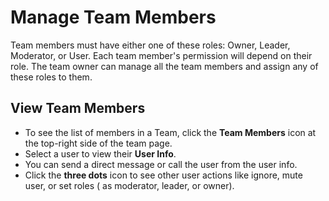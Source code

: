 # Manage Team Members

Team members must have either one of these roles: Owner, Leader, Moderator, or User. Each team member's permission will depend on their role. The team owner can manage all the team members and assign any of these roles to them.

## View Team Members

* To see the list of members in a Team, click the **Team Members** icon at the top-right side of the team page.&#x20;
* Select a user to view their **User Info**.
* You can send a direct message or call the user from the user info.&#x20;
* Click the **three dots** icon to see other user actions like ignore, mute user, or set roles ( as moderator, leader, or owner).

##
